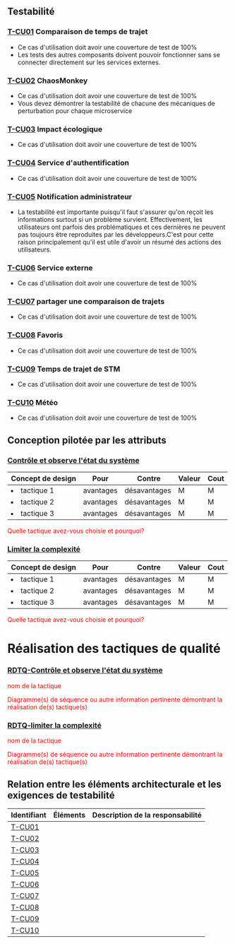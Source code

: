 ## Testabilité


### [T-CU01](#cu01) Comparaison de temps de trajet
- Ce cas d'utilisation doit avoir une couverture de test de 100%
- Les tests des autres composants doivent pouvoir fonctionner sans se connecter directement sur les services externes.

### [T-CU02](#cu02) ChaosMonkey
- Ce cas d'utilisation doit avoir une couverture de test de 100%
- Vous devez démontrer la testabilité de chacune des mécaniques de perturbation pour chaque microservice

### [T-CU03](#cu03) Impact écologique 
- Ce cas d'utilisation doit avoir une couverture de test de 100%

### [T-CU04](#cu04) Service d'authentification
- Ce cas d'utilisation doit avoir une couverture de test de 100%

### [T-CU05](#cu05) Notification administrateur
- La testabilité est importante puisqu'il faut s'assurer qu'on reçoit les informations surtout si un problème survient. Effectivement, les utilisateurs ont parfois des problématiques et ces dernières ne peuvent pas toujours être reproduites par les développeurs.C'est pour cette raison principalement qu'il est utile d'avoir un résumé des actions des utilisateurs.

### [T-CU06](#cu06) Service externe
- Ce cas d'utilisation doit avoir une couverture de test de 100%

### [T-CU07](#cu07) partager une comparaison de trajets
- Ce cas d'utilisation doit avoir une couverture de test de 100%

### [T-CU08](#cu08) Favoris
- Ce cas d'utilisation doit avoir une couverture de test de 100%

### [T-CU09](#cu09)  Temps de trajet de STM
- Ce cas d'utilisation doit avoir une couverture de test de 100%

### [T-CU10](#cu10) Météo
- Ce cas d'utilisation doit avoir une couverture de test de 100%

## Conception pilotée par les attributs

### [Contrôle et observe l'état du système](#rdtq-contrôle-et-observe-létat-du-système)
<div class="concept testabilite">

|Concept de design| Pour | Contre| Valeur | Cout|
|-----------------|------|-------|--------|-----|
| <li>tactique 1</li>|avantages| désavantages|M|M|
| <li>tactique 2</li>|avantages| désavantages|M|M|
| <li>tactique 3</li>|avantages| désavantages|M|M|
</div>
<span style="color:red">Quelle tactique avez-vous choisie et pourquoi?</span>

### [Limiter la complexité](#rdtq-limiter-la-complexité)

<div class="concept testabilite">

|Concept de design| Pour | Contre| Valeur | Cout|
|-----------------|------|-------|--------|-----|
| <li>tactique 1</li>|avantages| désavantages|M|M|
| <li>tactique 2</li>|avantages| désavantages|M|M|
| <li>tactique 3</li>|avantages| désavantages|M|M|
</div>
<span style="color:red">Quelle tactique avez-vous choisie et pourquoi?</span>

# Réalisation des tactiques de qualité

### [RDTQ-Contrôle et observe l'état du système](#controle-and-observe-létat-du-système)
  <span style="color:red">nom de la tactique</span>
  
  <span style="color:red">Diagramme(s) de séquence ou autre information pertinente démontrant la réalisation de(s) tactique(s)</span>
 
### [RDTQ-limiter la complexité](#limiter-la-complexité)
  <span style="color:red">nom de la tactique</span>
 
  <span style="color:red">Diagramme(s) de séquence ou autre information pertinente démontrant la réalisation de(s) tactique(s)</span>
  
## Relation entre les éléments architecturale et les exigences de testabilité
  |Identifiant|Éléments|Description de la responsabilité|
  |-----------|--------|-------------------------------|
  |[T-CU01](#t-cu01) | |
  |[T-CU02](#t-cu02) | |
  |[T-CU03](#t-cu03) | |
  |[T-CU04](#t-cu04) | |
  |[T-CU05](#t-cu05) | |
  |[T-CU06](#t-cu06) | |
  |[T-CU07](#t-cu07) | |
  |[T-CU08](#t-cu08) | |
  |[T-CU09](#t-cu09) | |
  |[T-CU10](#t-cu10) | |


